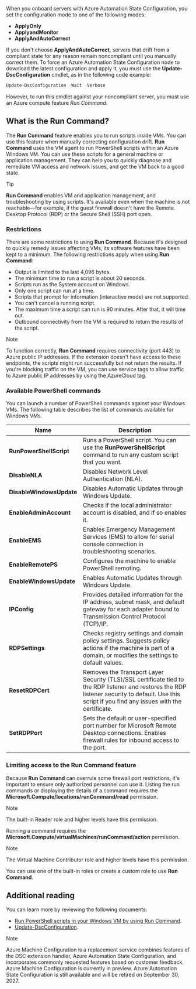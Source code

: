 When you onboard servers with Azure Automation State Configuration, you set the configuration mode to one of the following modes:

- **ApplyOnly**
- **ApplyandMonitor**
- **ApplyAndAutoCorrect**

If you don't choose **ApplyAndAutoCorrect**, servers that drift from a compliant state for any reason remain noncompliant until you manually correct them. To force an Azure Automation State Configuration node to download the latest configuration and apply it, you must use the **Update-DscConfiguration** cmdlet, as in the following code example:

```powershell
Update-DscConfiguration -Wait -Verbose
```

However, to run this cmdlet against your noncompliant server, you must use an Azure compute feature *Run Command*.

## What is the Run Command?

The **Run Command** feature enables you to run scripts inside VMs. You can use this feature when manually correcting configuration drift. **Run Command** uses the VM agent to run PowerShell scripts within an Azure Windows VM. You can use these scripts for a general machine or application management. They can help you to quickly diagnose and remediate VM access and network issues, and get the VM back to a good state.

> [!TIP]
> **Run Command** enables VM and application management, and troubleshooting by using scripts. It's available even when the machine is not reachable—for example, if the guest firewall doesn't have the Remote Desktop Protocol (RDP) or the Secure Shell (SSH) port open.

### Restrictions

There are some restrictions to using **Run Command**. Because it's designed to quickly remedy issues affecting VMs, its software features have been kept to a minimum. The following restrictions apply when using **Run Command**:

- Output is limited to the last 4,096 bytes.
- The minimum time to run a script is about 20 seconds.
- Scripts run as the System account on Windows.
- Only one script can run at a time.
- Scripts that prompt for information (interactive mode) are not supported.
- You can't cancel a running script.
- The maximum time a script can run is 90 minutes. After that, it will time out.
- Outbound connectivity from the VM is required to return the results of the script.

> [!NOTE]
> To function correctly, **Run Command** requires connectivity (port 443) to Azure public IP addresses. If the extension doesn't have access to these endpoints, the scripts might run successfully but not return the results. If you're blocking traffic on the VM, you can use service tags to allow traffic to Azure public IP addresses by using the AzureCloud tag.

### Available PowerShell commands

You can launch a number of PowerShell commands against your Windows VMs. The following table describes the list of commands available for Windows VMs.

|Name|Description|
|---|---|
|**RunPowerShellScript**|Runs a PowerShell script. You can use the **RunPowerShellScript** command to run any custom script that you want.|
|**DisableNLA**|Disables Network Level Authentication (NLA).|
|**DisableWindowsUpdate**|Disables Automatic Updates through Windows Update.|
|**EnableAdminAccount**|Checks if the local administrator account is disabled, and if so enables it.|
|**EnableEMS**|Enables Emergency Management Services (EMS) to allow for serial console connection in troubleshooting scenarios.|
|**EnableRemotePS**|Configures the machine to enable PowerShell remoting.|
|**EnableWindowsUpdate**|Enables Automatic Updates through Windows Update.|
|**IPConfig**|Provides detailed information for the IP address, subnet mask, and default gateway for each adapter bound to Transmission Control Protocol (TCP)/IP.|
|**RDPSettings**|Checks registry settings and domain policy settings. Suggests policy actions if the machine is part of a domain, or modifies the settings to default values.|
|**ResetRDPCert**|Removes the Transport Layer Security (TLS)/SSL certificate tied to the RDP listener and restores the RDP listener security to default. Use this script if you find any issues with the certificate.|
|**SetRDPPort**|Sets the default or user-specified port number for Microsoft Remote Desktop connections. Enables firewall rules for inbound access to the port.|

### Limiting access to the Run Command feature

Because **Run Command** can overrule some firewall port restrictions, it's important to ensure only authorized personnel can use it. Listing the run commands or displaying the details of a command requires the **Microsoft.Compute/locations/runCommand/read** permission.

> [!NOTE]
> The built-in Reader role and higher levels have this permission.

Running a command requires the **Microsoft.Compute/virtualMachines/runCommand/action** permission.

> [!NOTE]
> The Virtual Machine Contributor role and higher levels have this permission.

You can use one of the built-in roles or create a custom role to use **Run Command**.

## Additional reading

You can learn more by reviewing the following documents:

- [Run PowerShell scripts in your Windows VM by using Run Command](https://aka.ms/VM-windows-run-command?azure-portal=true).
- [Update-DscConfiguration](https://aka.ms/update-dscconfiguration?azure-portal=true).

> [!NOTE]
> Azure Machine Configuration is a replacement service combines features of the DSC extension handler, Azure Automation State Configuration, and incorporates commonly requested features based on customer feedback. Azure Machine Configuration is currently in preview. Azure Automation State Configuration is still available and will be retired on September 30, 2027.
